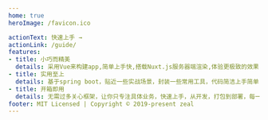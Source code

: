 ```yaml
---
home: true
heroImage: /favicon.ico

actionText: 快速上手 →
actionLink: /guide/
features:
- title: 小巧而精美
  details: 采用Vue来构建app,简单上手快,搭载Nuxt.js服务器端渲染,体验更极致的效果,整体UI风格使用基于Material Design风格的主题样式库Vuetify,高性能当然要用高颜值来配合。
- title: 实用至上
  details: 基于spring boot，贴近一些实战场景，封装一些常用工具，代码简洁上手简单,前后端分离模式,redis token验签,Spring Security授权,为应用保驾护航。
- title: 开箱即用
  details: 无需过多关心框架，让你只专注具体业务，快速上手，从开发，打包到部署，每一个细节都精雕细琢，即使是后台管理系统，也要快如闪电。
footer: MIT Licensed | Copyright © 2019-present zeal
---
```

